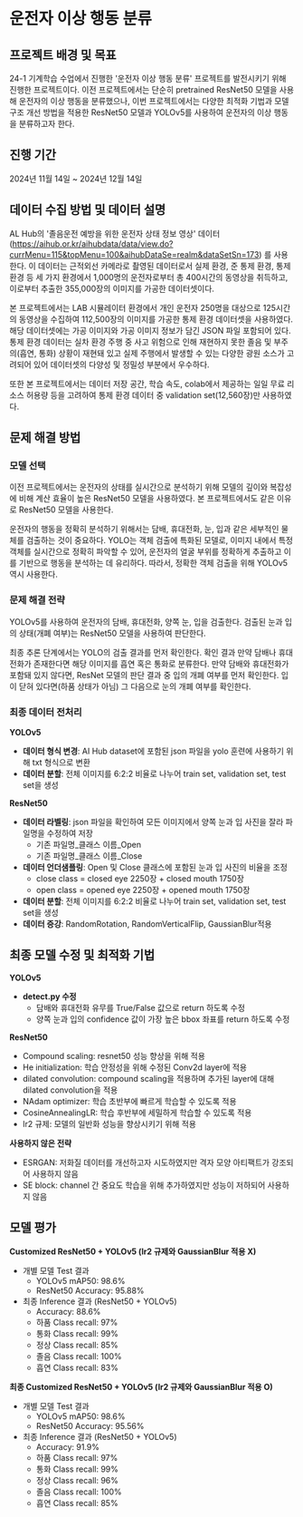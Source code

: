 # 운전자 이상 행동 분류

## 프로젝트 배경 및 목표
24-1 기계학습 수업에서 진행한 '운전자 이상 행동 분류' 프로젝트를 발전시키기 위해 진행한 프로젝트이다. 이전 프로젝트에서는 단순히 pretrained ResNet50 모델을 사용해 운전자의 이상 행동을 분류했으나, 이번 프로젝트에서는 다양한 최적화 기법과 모델 구조 개선 방법을 적용한 ResNet50 모델과 YOLOv5를 사용하여 운전자의 이상 행동을 분류하고자 한다.

## 진행 기간
2024년 11월 14일 ~ 2024년 12월 14일

## 데이터 수집 방법 및 데이터 설명
AL Hub의 '졸음운전 예방을 위한 운전자 상태 정보 영상' 데이터(https://aihub.or.kr/aihubdata/data/view.do?currMenu=115&topMenu=100&aihubDataSe=realm&dataSetSn=173) 를 사용한다. 이 데이터는 근적외선 카메라로 촬영된 데이터로서 실제 환경, 준 통제 환경, 통제 환경 등 세 가지 환경에서 1,000명의 운전자로부터 총 400시간의 동영상을 취득하고, 이로부터 추출한 355,000장의 이미지를 가공한 데이터셋이다. 

본 프로젝트에서는 LAB 시뮬레이터 환경에서 개인 운전자 250명을 대상으로 125시간의 동영상을 수집하여 112,500장의 이미지를 가공한 통제 환경 데이터셋을 사용하였다. 해당 데이터셋에는 가공 이미지와 가공 이미지 정보가 담긴 JSON 파일 포함되어 있다. 통제 환경 데이터는 실차 환경 주행 중 사고 위험으로 인해 재현하지 못한 졸음 및 부주의(흡연, 통화) 상황이 재현돼 있고 실제 주행에서 발생할 수 있는 다양한 광원 소스가 고려되어 있어 데이터셋의 다양성 및 정밀성 부분에서 우수하다.

또한 본 프로젝트에서는 데이터 저장 공간, 학습 속도, colab에서 제공하는 일일 무료 리소스 허용량 등을 고려하여 통제 환경 데이터 중 validation set(12,560장)만 사용하였다. 


## 문제 해결 방법
### 모델 선택
이전 프로젝트에서는 운전자의 상태를 실시간으로 분석하기 위해 모델의 깊이와 복잡성에 비해 계산 효율이 높은 ResNet50 모델을 사용하였다. 본 프로젝트에서도 같은 이유로 ResNet50 모델을 사용한다. 

운전자의 행동을 정확히 분석하기 위해서는 담배, 휴대전화, 눈, 입과 같은 세부적인 물체를 검출하는 것이 중요하다. YOLO는 객체 검출에 특화된 모델로, 이미지 내에서 특정 객체를 실시간으로 정확히 파악할 수 있어, 운전자의 얼굴 부위를 정확하게 추출하고 이를 기반으로 행동을 분석하는 데 유리하다. 따라서, 정확한 객체 검출을 위해 YOLOv5 역시 사용한다.

### 문제 해결 전략
YOLOv5를 사용하여 운전자의 담배, 휴대전화, 양쪽 눈, 입을 검출한다. 검출된 눈과 입의 상태(개폐 여부)는 ResNet50 모델을 사용하여 판단한다. 

최종 추론 단계에서는 YOLO의 검출 결과를 먼저 확인한다. 확인 결과 만약 담배나 휴대전화가 존재한다면 해당 이미지를 흡연 혹은 통화로 분류한다. 만약 담배와 휴대전화가 포함돼 있지 않다면, ResNet 모델의 판단 결과 중 입의 개폐 여부를 먼저 확인한다. 입이 닫혀 있다면(하품 상태가 아님) 그 다음으로 눈의 개폐 여부를 확인한다. 

### 최종 데이터 전처리
**YOLOv5**
   + **데이터 형식 변경**: AI Hub dataset에 포함된 json 파일을 yolo 훈련에 사용하기 위해 txt 형식으로 변환
   + **데이터 분할**: 전체 이미지를 6:2:2 비율로 나누어 train set, validation set, test set을 생성

**ResNet50**
   + **데이터 라벨링**: json 파일을 확인하여 모든 이미지에서 양쪽 눈과 입 사진을 잘라 파일명을 수정하여 저장
      + 기존 파일명_클래스 이름_Open
      + 기존 파일명_클래스 이름_Close
   + **데이터 언더샘플링**: Open 및 Close 클래스에 포함된 눈과 입 사진의 비율을 조정  
      + close class = closed eye 2250장 + closed mouth 1750장
      + open class = opened eye 2250장 + opened mouth 1750장
   + **데이터 분할**: 전체 이미지를 6:2:2 비율로 나누어 train set, validation set, test set을 생성
   + **데이터 증강**: RandomRotation, RandomVerticalFlip, GaussianBlur적용


## 최종 모델 수정 및 최적화 기법
**YOLOv5**
+ **detect.py 수정**
   + 담배와 휴대전화 유무를 True/False 값으로 return 하도록 수정
   + 양쪽 눈과 입의 confidence 값이 가장 높은 bbox 좌표를 return 하도록 수정
     
**ResNet50**
+ Compound scaling: resnet50 성능 향상을 위해 적용
+ He initialization: 학습 안정성을 위해 수정된 Conv2d layer에 적용
+ dilated convolution: compound scaling을 적용하며 추가된 layer에 대해 dilated convolution을 적용
+ NAdam optimizer: 학습 초반부에 빠르게 학습할 수 있도록 적용
+ CosineAnnealingLR: 학습 후반부에 세밀하게 학습할 수 있도록 적용
+ lr2 규제: 모델의 일반화 성능을 향상시키기 위해 적용
   
**사용하지 않은 전략**
   + ESRGAN: 저화질 데이터를 개선하고자 시도하였지만 격자 모양 아티팩트가 강조되어 사용하지 않음
   + SE block: channel 간 중요도 학습을 위해 추가하였지만 성능이 저하되어 사용하지 않음

## 모델 평가 
**Customized ResNet50 + YOLOv5 (lr2 규제와 GaussianBlur 적용 X)**
+ 개별 모델 Test 결과
   + YOLOv5 mAP50: 98.6%
   + ResNet50 Accuracy: 95.88%
+ 최종 Inference 결과 (ResNet50 + YOLOv5)
  + Accuracy: 88.6%
  + 하품 Class recall: 97%
  + 통화 Class recall: 99%
  + 정상 Class recall: 85%
  + 졸음 Class recall: 100%
  + 흡연 Class recall: 83%
 
**최종 Customized ResNet50 + YOLOv5 (lr2 규제와 GaussianBlur 적용 O)**
+ 개별 모델 Test 결과
   + YOLOv5 mAP50: 98.6%
   + ResNet50 Accuracy: 95.56%
+ 최종 Inference 결과 (ResNet50 + YOLOv5)
  + Accuracy: 91.9%
  + 하품 Class recall: 97%
  + 통화 Class recall: 99%
  + 정상 Class recall: 96%
  + 졸음 Class recall: 100%
  + 흡연 Class recall: 85%

